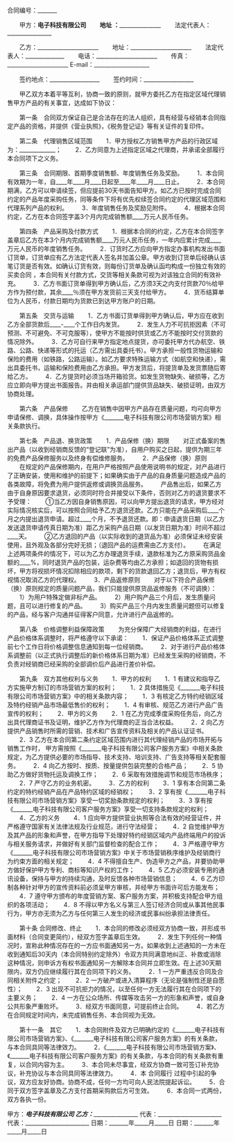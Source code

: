 
 


合同编号：_______


　　甲方：______电子科技有限公司
　　地址 ：_____________________
　　法定代表人：________________


　　乙方：______________________
　　地址：______________________
　　法定代表人：______________
　　电话：______________________
　　传真：______________________
    E-mail：____________________


　　签约地点：__________________
　　签约时间：__________________


　　甲乙双方本着平等互利，协商一致的原则，就甲方委托乙方在指定区域代理销售甲方产品的有关事宜，达成如下协议：


　　第一条　合同双方保证自己是合法存在的法人组织，具有经营与经销本合同指定产品的资格，并提供《营业执照》，《税务登记证》等有关证件的复印件。


　　第二条　代理销售区域范围
　　1．甲方授权乙方销售甲方产品的行政区域为：_____________；
　　2．乙方同意为上述指定区域之代理商，并承诺全部履行本合同项下之义务。


　　第三条　合同期限、首期季度销售额、年度销售任务及奖励。
　　1．本合同有效期为一年，自____年____月____日起至____年____月____日止。
　　2．本合同期满，乙方可以申请续签，但应提前30天书面告知甲方。如乙方已按时完成合同约定的产品年度采购任务，同等条件下将有优先权续签合同约定的代理区域范围和代理系列产品的权利。
　　3．年度销售任务及奖励见附件。
　　4．根据本合同约定，乙方在本合同签字盖3个月内完成销售额____万元人民币任务。


　　第四条　产品采购及付款方式
　　1．根据本合同的约定，乙方在本合同签字盖章后乙方在本3个月内完成销售额____万元人民币任务，一年内应累计完成____万元人民币的年度销售任务。
　　2．订货时乙方应向甲方指定办事机构发出书面订货单，订货单应有乙方法定代表人签名并加盖公章。甲方收到订货单后经确认该笔订货是否有效。如确认订货有效，则每份订货单及确认函均构成一份独立有效的
买卖合同
，本合同有关付款方式，交货等相关条款可视为对该独立合同的有效补充。
　　3．乙方书面订货单得到甲方确认后，乙方须3天之内支付货款70％给甲方作为预付款，其余____％须在甲方发货前三天支付给甲方。
　　4．货币结算单位为人民币，付款日期均为货款已到达甲方账户的日期。


　　第五条　交货与运输
　　1．乙方书面订货单得到甲方确认后，甲方应在收到乙方全部货款后____-____个工作日内发货。
　　2．发生人力不可抗拒因素（不可预测、不可避免、不可克服等），使甲方不能按时供货或乙方不能按时交付货款的情况除外。
　　3．乙方可自行来甲方指定地点提货，亦可委托甲方代办航空、铁路、公路、快递等形式的托运（乙方需出具委托书）。甲方承担一般性货物运输和保险的费用（如铁路，公路运输）。如乙方要求特殊运输方式（如航空和快递），需出具委托书，运输和保险费用由乙方承担。甲方发货后，将提货单及发货票随后寄给乙方。
　　4．乙方提货时必须当场开箱验货。如发生货物缺失、破损等，乙方应立即向甲方提出书面报告。并由相关承运部门提供货品缺失、破损证明，由双方协商处理。


　　第六条　产品保修
　　乙方在销售中因甲方产品存在质量问题，均可向甲方申请保修、调换，具体操作按甲方《_______电子科技有限公司市场营销方案》相关条款执行。


　　第七条　产品退、换货政策
　　1．产品保修（换）期限
　　对正式备案的售出产品（以收到经销商反馈的“登记联”为准），自用户购买之日起，提供为期三年的免费产品保修服务以及终身有偿维修服务。
　　2．产品保修（换）原则
　　在规定的产品保修期内，在用户严格按照产品使用说明书的规定，对产品进行了正确安装，使用和维护的前提下；如果确实由于产品的自身质量问题造成产品的各类故障，将免费为用户提供返修或调换货品服务。
　　产品售出后，如果乙方由于自身原因要求退货，必须同时符合并接受以下条件，否则对乙方的退货要求不予受理：
　　①当乙方因自身销售原因，可以向甲方提出退货的请求，甲方经对实际情况核实后，可以按照合同给予乙方退货还款。乙方只能在产品采购后____个月之内提出退货申请。超过____个月，不予退货还款。即：申请退货日期（以乙方发送退货申请传真日期为准）距乙方采购产品日期（以发货日期为准）时间不超过____天。
　　②乙方退回的产品（以实际收到的退货品为准）必须保证未经安装使用，且外观及各部分完好无损；（退回产品的运费需由乙方支付）。
　　在满足上述两项条件的情况下，可以为乙方办理退货手续，退款标准为乙方原采购货品金额的____%，同时退货产品的包装，运杂费等均由乙方承担；如退回的货物有损坏，甲方将视损坏情况扣除相应的款项，剩下的货款退回乙方；退货后，甲方有权视情况取消乙方的代理权。
　　3．产品返修原则
　　对于以下符合产品保修（换）原则规定的质量问题产品，我们只能提供原货品返修服务（不可调换）：
　　1）为用户特殊定做非标产品。
　　2）用户购产品三个月后，发生质量问题，且可以进行修复的产品。
　　3）购买产品三个月内发生质量问题但可以修复的产品，经与客户沟通并征得客户同意，允许进行产品返修的。


　　第八条　价格调整利益保障政策
　　为充分保障广大经销商的利益，在进行产品价格体系调整时，将严格遵守以下承诺：
　　1．保证产品价格体系正式调整前七个工作日将价格调整信息通知到每一位经销商。
　　2．对于进行产品价格体系调整前（以正式执行调整后的新价格体系日期为准）已经发生采购的经销商，不负责对经销商已经采购的全部调价后产品进行差价补偿。


　　第九条　双方其他权利与义务
　　1．甲方的权利
　　1．1 有建议和指导乙方实施甲方制订的市场营销方案的权利；
　　1．2 具体措施见《_______电子科技有限公司市场营销方案》中的相关条款内容；
　　1．3 有核定乙方特约经销区域及特约经销产品市场最低售价的权利；
　　1．4 有审核、规范乙方进行产品广告宣传的权利；
　　2．甲方的义务
　　2．1 在乙方完成季度采购任务后，向乙方出具代理商证书及证明，维护乙方作为代理商的正当合法权益。
　　2．2 向乙方提供产品销售时所需的营销、技术和广告宣传资料及相关的产品认证证书。
　　2．3 乙方在本合同第二条约定区域范围内进行其代理经销产品的市场开拓与销售工作时， 甲方需按照《_______电子科技有限公司客户服务方案》中相关条款规定，为乙方提供必要的市场指导、技术支持、培训支持、广告支持等相关配套服务。
　　2．4 向乙方按时、按质、按量提供包装完整的合格产品；
　　2．5 协助乙方做好货物托运及调换工作；
　　2．6 采取有效措施调节和规范市场秩序；
　　2．7 严守乙方的业务机密。
　　3．乙方的权利
　　3．1 享有本合同第二条约定的特约经销产品在产品特约区域的经销权；
　　3．2 享有按《_______电子科技有限公司市场营销方案》享受一切奖励条款规定的权利；
　　3．3 享有按《_______电子科技有限公司客户服务方案》享受一切支持条款规定的权利；
　　4．乙方的义务
　　4．1 应向甲方提供营业执照等合法有效的经营证件，并严格遵守国家有关法律法规及行业规范，进行守法经营；
　　4．2 自觉维护甲方及其产品的形象和声誉，在甲方指导下处理好特约经销区域内产品终端用户的投诉与相关服务请求，并做好有关部门监督检查的配合工作；
　　4．3 严格遵守甲方《_______电子科技有限公司市场营销方案》中关于市场营销秩序维护及经销商行为约束方面的相关规定；
　　4．4 不得擅自生产、伪造甲方之产品，并要协助甲方做好保护甲方专利、商标等知识产权的工作；
　　4．5 乙方必须安装专用的通讯设备，保持与甲方的持续沟通，及时反馈各种市场营销信息；
　　4．6 乙方印制各种针对甲方的宣传资料前必须呈甲方审核，并经甲方书面许可后方能发布；
　　4．7 遵守甲方颁布的年度营销方案、客户服务方案，并积极支持配合甲方组织的各项活动；
　　4．8 不得以甲方名义与第三人签订经济合同或从事其他民事行为，甲方亦无须为乙方与任何第三人发生的经济或民事纠纷承担法律责任。


　　第十条 合同修改、终止
　　1．本合同的修改必须经双方协商一致，并形成书面材料（合同变更简约），经双方签字盖章后生效。
　　2．发生下列任何一种情况时，宣称此种情况存在的一方应书面通知另一方。如果收到上述通知的一方未在收到通知后30天内（本合同特别约定除外）令双方共同满意地纠正、补救或消除这种情况，则申诉方有权书面通知另一方解除本合同并立即生效。在上述30天期限内，双方仍应继续履行其在合同项下的义务。
　　2．1 一方严重违反合同及合同相关附件之约定；
　　2．2 一方破产或进入清算程序（无论是强制性还是自愿性）；
　　2．3 出现不可抗拒力的情况，以至任何一方无法履行其在合同项下的主要义务；
　　2．4 一方在公众场所、传媒等攻击另一方的形象和声誉，或自身公共形象严重败坏。
　　3．经双方书面同意，可提前终止合同。
　　4．若乙方在合同规定时间内，未完成销售任务、本合同视为无效。


　　第十一条　其它
　　1．本合同附件及双方已明确约定的《_______电子科技有限公司市场营销方案》、《_______电子科技有限公司客户服务方案》的有关条款，与本合同具同等法律效力。
　　2．《_______电子科技有限公司市场营销方案》、《_______电子科技有限公司客户服务方案》的有关条款，与本合同的有关条款有重复，以合同内容为主。
　　3．本合同未尽事宜，经双方协商一致可签订补充协议，补充协议与本合同具同等法律效力。
　　4．本
合同履行
过程中引起的争议，双方应友好协商。协商不成，任何一方均可向人民法院提起诉讼。
　　5．合同于双方签字盖章及乙方支付首期采购款后方可生效。
　　6．本合同一式两份，双方各执一份。



甲方：_______电子科技有限公司  乙方：_______________________
 代表：_______________________  代表：_______________________
日期：_______年_____月_____日  日期：_______年_____月_____日

 


 

 
 
 
 
 
  


  
 

  


  


  
 
 
 
 

